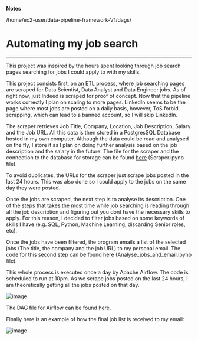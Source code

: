 **Notes**

/home/ec2-user/data-pipeline-framework-V1/dags/

# Automating my job search
---

This project was inspired by the hours spent looking through job search pages searching for jobs I could apply to with my skills.

This project consists first, on an ETL process, where job searching pages are scraped for Data Scientist, Data Analyst and Data Engineer jobs. 
As of right now, just Indeed is scraped for proof of concept.  Now that the pipeline works correctly I plan on scaling to more pages.  LinkedIn seems to be the page where most jobs are posted on a daily basis, however, ToS forbid scrapping, which can lead to a banned account, so I will skip LinkedIn.

The scraper retrieves Job Title, Company, Location, Job Description, Salary and the Job URL.  All this data is then stored in a PostgresSQL Database hosted in my own computer.  Although the data could be read and analysed on the fly, I store it as I plan on doing further analysis based on the job description and the salary in the future. The file for the scraper and the connection to the database for storage can be found [here](https://github.com/adrianoarenas/portfolio/blob/main/job_search/Scraper.ipynb) (Scraper.ipynb file).

To avoid duplicates, the URLs for the scraper just scrape jobs posted in the last 24 hours.  This was also done so I could apply to the jobs on the same day they were posted.

Once the jobs are scraped, the next step is to analyse its description.  One of the steps that takes the most time while job searching is reading through all the job description and figuring out you dont have the necessary skills to apply.  For this reason, I decided to filter jobs based on some keywords of skills I have (e.g. SQL, Python, Machine Learning, discarding Senior roles, etc).

Once the jobs have been filtered, the program emails a list of the selected jobs (The title, the company and the job URL) to my personal email. The code for this second step can be found [here](https://github.com/adrianoarenas/portfolio/blob/main/job_search/Analyse_jobs_and_email.ipynb) (Analyse_jobs_and_email.ipynb file).

This whole process is executed once a day by Apache Airflow.  The code is scheduled to run at 10pm.  As we scrape jobs posted on the last 24 hours, I am theoretically getting all the jobs posted on that day.

![image](https://user-images.githubusercontent.com/24966827/118402672-d5814080-b662-11eb-949a-c2fe1689556c.png)

The DAG file for Airflow can be found [here](https://github.com/adrianoarenas/portfolio/blob/main/job_search/job_search_DAG.py).

Finally here is an example of how the final job list is received to my email:

![image](https://user-images.githubusercontent.com/24966827/118402743-28f38e80-b663-11eb-9463-ffaa87e693be.png)

